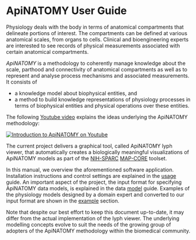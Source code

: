# ApiNATOMY User Guide
 Physiology deals with the body in terms of anatomical compartments that delineate portions of  interest. The compartments can be defined at various anatomical scales, from organs to cells. Clinical and bioengineering experts are interested to see records of physical measurements associated with certain anatomical compartments.

_ApiNATOMY_ is a methodology to coherently manage knowledge about the scale, parthood and connectivity of anatomical compartments as well as to represent and analyse process mechanisms and associated measurements. It consists of
* a knowledge model about biophysical entities, and   
* a method to build knowledge representations of physiology processes in terms of  biophysical entities and physical operations over these entities.

The following [Youtube video](https://www.youtube.com/watch?v=unSw6VcIOHw) explains the ideas underlying the ApiNATOMY methodology:

[![Introduction to ApiNATOMY on Youtube](https://img.youtube.com/vi/unSw6VcIOHw/0.jpg)](https://www.youtube.com/watch?v=unSw6VcIOHw)

The current project delivers a graphical tool, called ApiNATOMY lyph viewer,  that automatically creates a biologically meaningful visualizations of ApiNATOMY models as part of the [NIH-SPARC](https://commonfund.nih.gov/sparc) [MAP-CORE](https://projectreporter.nih.gov/project_info_description.cfm?aid=9538432) toolset.

In this manual, we overview the aforementioned software application. Installation instructions and control  settings are explained in the [usage](./manual/usage.html) guide. An important aspect of the project, the input format for specifying ApiNATOMY data models, is explained in the data [model](./manual/model.html) guide. Examples of the physiology models designed by a domain expert and converted to our input format are shown in the [example](./manual/examples.html) section.

Note that despite our best effort to keep this document up-to-date, it may differ from the actual implementation of the lyph viewer. The underlying modelling concepts evolve to suit the needs of the growing group of adopters of the ApiNATOMY methodology within the biomedical community.


